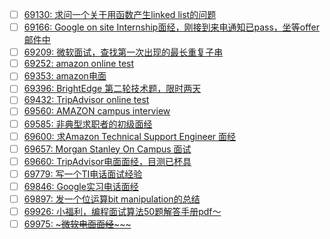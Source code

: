 - [ ] [69130: 求问一个关于用函数产生linked list的问题](http://instant.1point3acres.com/thread/69130)
- [ ] [69166: Google on site Internship面经，刚接到来电通知已pass，坐等offer邮件中](http://instant.1point3acres.com/thread/69166)
- [ ] [69209: 微软面试，查找第一次出现的最长重复子串](http://instant.1point3acres.com/thread/69209)
- [ ] [69252: amazon online test](http://instant.1point3acres.com/thread/69252)
- [ ] [69353: amazon电面](http://instant.1point3acres.com/thread/69353)
- [ ] [69396: BrightEdge 第二轮技术题，限时两天](http://instant.1point3acres.com/thread/69396)
- [ ] [69432: TripAdvisor online test](http://instant.1point3acres.com/thread/69432)
- [ ] [69560: AMAZON campus interview](http://instant.1point3acres.com/thread/69560)
- [ ] [69585: 非典型求职者的初级面经](http://instant.1point3acres.com/thread/69585)
- [ ] [69600: 求Amazon Technical Support Engineer 面经](http://instant.1point3acres.com/thread/69600)
- [ ] [69657: Morgan Stanley On Campus 面试](http://instant.1point3acres.com/thread/69657)
- [ ] [69660: TripAdvisor电面面经，目测已杯具](http://instant.1point3acres.com/thread/69660)
- [ ] [69779: 写一个TI电话面试经验](http://instant.1point3acres.com/thread/69779)
- [ ] [69846: Google实习电话面经](http://instant.1point3acres.com/thread/69846)
- [ ] [69897: 发一个位运算bit manipulation的总结](http://instant.1point3acres.com/thread/69897)
- [ ] [69926: 小福利，编程面试算法50题解答手册pdf～](http://instant.1point3acres.com/thread/69926)
- [ ] [69975: ~~~~~~~微软电面面经~~~~~~~~~](http://instant.1point3acres.com/thread/69975)
